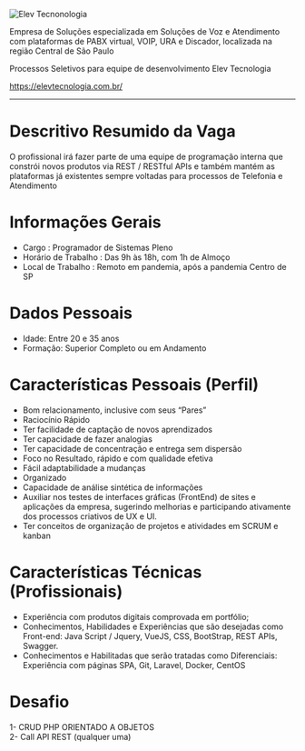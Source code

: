 ![Elev Tecnonologia](https://elevtecnologia.com.br/wp-content/uploads/2019/10/elev_transparente_1.png "Elev Tecnonologia")

Empresa de Soluções especializada em Soluções de Voz e Atendimento com plataformas de PABX virtual, VOIP, URA e Discador, localizada na região Central de São Paulo

Processos Seletivos para equipe de desenvolvimento Elev Tecnologia  

https://elevtecnologia.com.br/  

---
# Descritivo Resumido da Vaga
O profissional irá fazer parte de uma equipe de programação interna que constrói novos produtos via REST / RESTful APIs e também mantém as plataformas já existentes sempre voltadas para processos de Telefonia e Atendimento

# Informações Gerais
* Cargo	: Programador de Sistemas Pleno
* Horário de Trabalho	: Das 9h às 18h, com 1h de Almoço
* Local de Trabalho	: Remoto em pandemia, após a pandemia Centro de SP

# Dados Pessoais
* Idade: Entre 20 e 35 anos
* Formação: Superior Completo ou em Andamento

# Características Pessoais (Perfil)

* Bom relacionamento, inclusive com seus “Pares”
* Raciocínio Rápido
* Ter facilidade de captação de novos aprendizados
* Ter capacidade de fazer analogias
* Ter capacidade de concentração e entrega sem dispersão
* Foco no Resultado, rápido e com qualidade efetiva
* Fácil adaptabilidade a mudanças
* Organizado
* Capacidade de análise sintética de informações
* Auxiliar nos testes de interfaces gráficas (FrontEnd) de sites e aplicações da empresa, sugerindo melhorias e participando ativamente dos processos criativos de UX e UI.
* Ter conceitos de organização de projetos e atividades em SCRUM e kanban

# Características Técnicas (Profissionais)
* Experiência com produtos digitais comprovada em portfólio;
* Conhecimentos, Habilidades e Experiências que são desejadas como Front-end: Java Script / Jquery, VueJS, CSS, BootStrap, REST APIs, Swagger.
*	Conhecimentos e Habilitadas que serão tratadas como Diferenciais: Experiência com páginas SPA, Git, Laravel, Docker, CentOS 

# Desafio
1- CRUD PHP ORIENTADO A OBJETOS  
2- Call API REST (qualquer uma)

